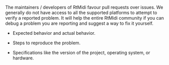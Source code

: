 The maintainers / developers of RtMidi favour pull requests over issues. We
generally do not have access to all the supported platforms to attempt to verify
a reported problem. It will help the entire RtMidi community if you can debug a
problem you are reporting and suggest a way to fix it yourself.

- Expected behavior and actual behavior.

- Steps to reproduce the problem.

- Specifications like the version of the project, operating system, or hardware.

